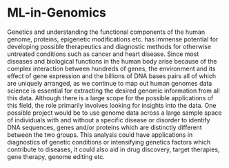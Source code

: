 # ML-in-Genomics
Genetics and understanding the functional components of the human genome, proteins, epigenetic modifications etc. has immense potential for developing possible therapeutics and diagnostic methods for otherwise untreated conditions such as cancer and heart disease. Since most diseases and biological functions in the human body arise because of the complex interaction between hundreds of genes, the environment and its effect of gene expression and the billions of DNA bases pairs all of which are uniquely arranged, as we continue to map out human genomes data science is essential for extracting the desired genomic information from all this data.
Although there is a large scope for the possible applications of this field, the role primarily involves looking for insights into the data. One possible project would be to use genome data across a large sample space of individuals with and without a specific disease or disorder to identify DNA sequences, genes and/or proteins which are distinctly different between the two groups. This analysis could have applications in diagnostics of genetic conditions or intensifying genetics factors which contribute to diseases, it could also aid in drug discovery, target therapies, gene therapy, genome editing etc.
